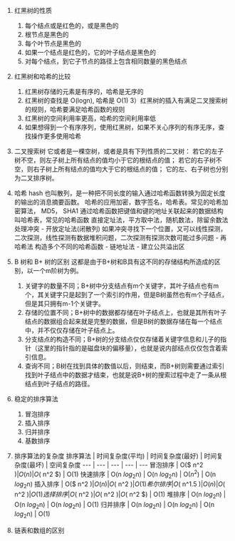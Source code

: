 1. 红黑树的性质
    1) 每个结点或是红色的，或是黑色的
    2) 根节点是黑色的
    3) 每个叶节点是黑色的
    4) 如果一个结点是红色的，它的叶子结点是黑色的
    5) 对每个结点，到它子节点的路径上包含相同数量的黑色结点

2. 红黑树和哈希的比较
    1) 红黑树存储的元素是有序的，哈希是无序的
    2) 红黑树的查找是 O(logn), 哈希是 O(1)
    3）红黑树的插入有满足二叉搜索树的规则，哈希要满足哈希函数的规则
    4) 红黑树的空间利用率更高，哈希的空间利用率低
    5) 如果想得到一个有序序列，使用红黑树，如果不关心序列的有序无序，查找操作更多使用哈希

3. 二叉搜索树
    它或者是一棵空树，或者是具有下列性质的二叉树： 若它的左子树不空，则左子树上所有结点的值均小于它的根结点的值； 若它的右子树不空，则右子树上所有结点的值均大于它的根结点的值； 它的左、右子树也分别为二叉排序树。

4. 哈希
    hash 也叫散列，是一种把不同长度的输入通过哈希函数转换为固定长度的输出的消息摘要函数。
    哈希的应用加密，数字签名，哈希表。常见的哈希加密算法， MD5， SHA1
    通过哈希函数把键值和键的地址关联起来的数据结构叫哈希表，常见的哈希函数
    直接定址法，平方取中法，随机数法，除留余数法
    处理冲突
        - 开放定址法(闭散列)
            如果冲突寻找下一个位置，又可以线性探测，二次探测，线性探测有数据堆积问题，二次探测有探测次数可能过多问题
        - 再哈希法
            构造多个不同的哈希函数
        - 链地址法
        - 建立公共溢出区

5. B 树和 B+ 树的区别
    这都是由于B+树和B具有这不同的存储结构所造成的区别，以一个m阶树为例。
    1) 关键字的数量不同；B+树中分支结点有m个关键字，其叶子结点也有m个，其关键字只是起到了一个索引的作用，但是B树虽然也有m个子结点，但是其只拥有m-1个关键字。
    2) 存储的位置不同；B+树中的数据都存储在叶子结点上，也就是其所有叶子结点的数据组合起来就是完整的数据，但是B树的数据存储在每一个结点中，并不仅仅存储在叶子结点上。
    3) 分支结点的构造不同；B+树的分支结点仅仅存储着关键字信息和儿子的指针（这里的指针指的是磁盘块的偏移量），也就是说内部结点仅仅包含着索引信息。
    4) 查询不同；B树在找到具体的数值以后，则结束，而B+树则需要通过索引找到叶子结点中的数据才结束，也就是说B+树的搜索过程中走了一条从根结点到叶子结点的路径。

6. 稳定的排序算法
    1) 冒泡排序
    2) 插入排序
    3) 归并排序
    4) 基数排序

7. 排序算法的复杂度
    排序算法 | 时间复杂度(平均) | 时间复杂度(最好) | 时间复杂度(最坏) | 空间复杂度
    --- | --- | --- | --- | ---
    冒泡排序 | O($ n^2 $) | O(n) | O($ n^2 $) | O(1)
    快速排序 | O(n $log_2$n) | O(n $log_2$n) | O($n^2$) | O(n $log_2$n)
    插入排序 | O($ n^2 $) | O(n) | O($ n^2 $) | O(1)
    希尔排序 | O($ n^1.5 $) | O(n) | O($ n^2 $) | O(1)
    选择排序 | O($ n^2 $) | O($ n^2 $) | O($ n^2 $) | O(1)
    堆排序 | O(n $log_2$n) | O(n $log_2$n) | O(n $log_2$n) | O(1)
    归并排序 | O(n $log_2$n) | O(n $log_2$n) | O(n $log_2$n) | O(1)

8. 链表和数组的区别
    

